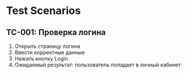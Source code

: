 # Test Scenarios

## TC-001: Проверка логина
1. Открыть страницу логина
2. Ввести корректные данные
3. Нажать кнопку Login
4. Ожидаемый результат: пользователь попадает в личный кабинет
